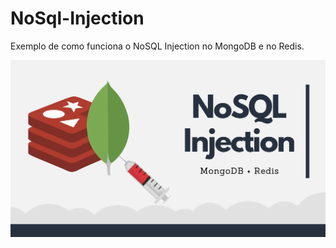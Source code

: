 # NoSql-Injection
Exemplo de como funciona o NoSQL Injection no MongoDB e no Redis.


[![Watch the video](./images/video.png)](http://www.youtube.com/c/CristianoRaffiCunha)

